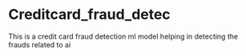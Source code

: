 # Creditcard_fraud_detec
This is a credit card fraud detection ml model helping in detecting the frauds related to ai
